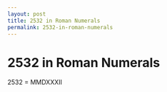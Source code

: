 ```yaml
---
layout: post
title: 2532 in Roman Numerals
permalink: 2532-in-roman-numerals
---
```


# 2532 in Roman Numerals

2532 = MMDXXXII
